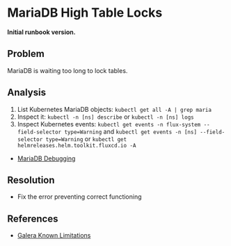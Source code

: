 # MariaDB High Table Locks

**Initial runbook version.**

## Problem

MariaDB is waiting too long to lock tables.

## Analysis

 1. List Kubernetes MariaDB objects: `kubectl get all -A | grep maria`
 2. Inspect it: `kubectl -n [ns] describe` or `kubectl -n [ns] logs`
 3. Inspect Kubernetes events: `kubectl get events -n flux-system --field-selector type=Warning` and `kubectl get events -n [ns] --field-selector type=Warning` or `kubectl get helmreleases.helm.toolkit.fluxcd.io -A`

 * [MariaDB Debugging](https://mariadb.com/kb/en/debugging-mariadb/)

## Resolution
 * Fix the error preventing correct functioning

## References
 * [Galera Known Limitations](https://mariadb.com/kb/en/mariadb-galera-cluster-known-limitations/)
